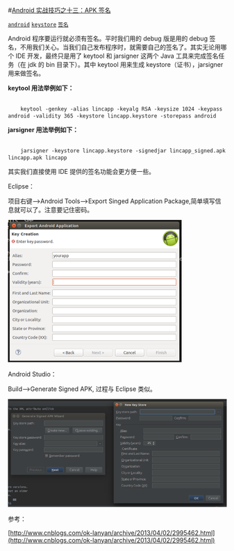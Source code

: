 #[Android 实战技巧之十三：APK 签名](http://blog.csdn.net/lincyang/article/details/44017651)

[`android`](http://www.csdn.net/tag/android) [`keystore`](http://www.csdn.net/tag/keystore) [`签名`](http://www.csdn.net/tag/%e7%ad%be%e5%90%8d)

Android 程序要运行就必须有签名。平时我们用的 debug 版是用的 debug 签名，不用我们关心。当我们自己发布程序时，就需要自己的签名了。其实无论用哪个 IDE 开发，最终只是用了 keytool 和 jarsigner 这两个 Java 工具来完成签名任务（在 jdk 的 bin 目录下）。其中 keytool 用来生成 keystore（证书），jarsigner 用来做签名。 

**keytool 用法举例如下：**

```

    keytool -genkey -alias lincapp -keyalg RSA -keysize 1024 -keypass android -validity 365 -keystore lincapp.keystore -storepass android

```

**jarsigner 用法举例如下：**

```

    jarsigner -keystore lincapp.keystore -signedjar lincapp_signed.apk lincapp.apk lincapp

```

其实我们直接使用 IDE 提供的签名功能会更方便一些。 

Eclipse： 

项目右键—>Android Tools—>Export Singed Application Package,简单填写信息就可以了。注意要记住密码。 

![fig.1](images/13-1.png)

Android Studio： 

Build—>Generate Signed APK, 过程与 Eclipse 类似。 

![fig.2](images/13-2.png)

参考： 

[http://www.cnblogs.com/ok-lanyan/archive/2013/04/02/2995462.html](http://www.cnblogs.com/ok-lanyan/archive/2013/04/02/2995462.html)

